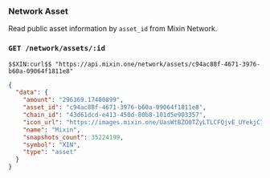 ### Network Asset

Read public asset information by `asset_id` from Mixin Network.

### `GET /network/assets/:id` 

```
$$XIN:curl$$ "https://api.mixin.one/network/assets/c94ac88f-4671-3976-b60a-09064f1811e8"
```

```json
{
  "data": {
    "amount": "296369.17400899",
    "asset_id": "c94ac88f-4671-3976-b60a-09064f1811e8",
    "chain_id": "43d61dcd-e413-450d-80b8-101d5e903357",
    "icon_url": "https://images.mixin.one/UasWtBZO0TZyLTLCFQjvE_UYekjC7eHCuT_9_52ZpzmCC-X-NPioVegng7Hfx0XmIUavZgz5UL-HIgPCBECc-Ws=s128",
    "name": "Mixin",
    "snapshots_count": 35224199,
    "symbol": "XIN",
    "type": "asset"
  }
}
```